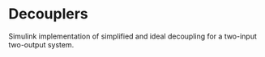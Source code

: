 # Decouplers
Simulink implementation of simplified and ideal decoupling for a two-input two-output system.
